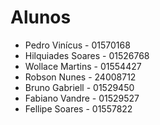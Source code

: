 # Alunos

* Pedro Vinícus - 01570168
* Hilquiades Soares - 01526768
* Wollace Martins - 01554427
* Robson Nunes - 24008712
* Bruno Gabriell - 01529450
* Fabiano Vandre - 01529527
* Fellipe Soares - 01557822
